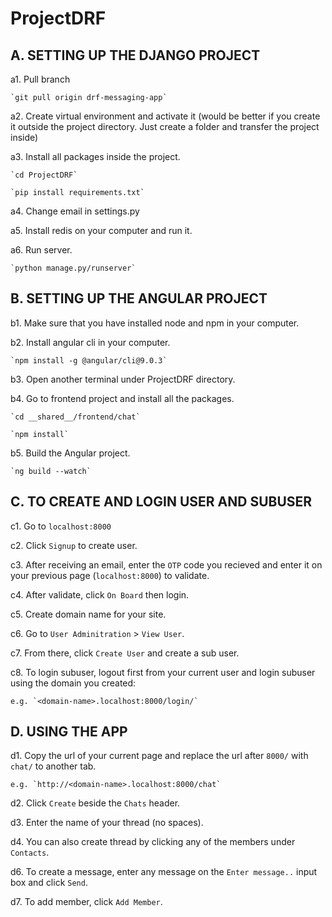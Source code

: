 # ProjectDRF


## A. SETTING UP THE DJANGO PROJECT 


a1. Pull branch

    `git pull origin drf-messaging-app`


a2. Create virtual environment and activate it (would be better if you create it outside the project directory. Just create a folder and transfer the project inside)


a3. Install all packages inside the project.

    `cd ProjectDRF` 

    `pip install requirements.txt`


a4. Change email in settings.py


a5. Install redis on your computer and run it.
    

a6. Run server.

    `python manage.py/runserver`



## B. SETTING UP THE ANGULAR PROJECT


b1. Make sure that you have installed node and npm in your computer.


b2. Install angular cli in your computer.

    `npm install -g @angular/cli@9.0.3`


b3. Open another terminal under ProjectDRF directory.


b4. Go to frontend project and install all the packages.

    `cd __shared__/frontend/chat`

    `npm install`


b5. Build the Angular project.

    `ng build --watch`



## C. TO CREATE AND LOGIN USER AND SUBUSER


c1. Go to `localhost:8000`


c2. Click `Signup` to create user.


c3. After receiving an email, enter the `OTP` code you recieved and enter it on your previous page (`localhost:8000`) to validate.


c4. After validate, click `On Board` then login.


c5. Create domain name for your site.


c6. Go to `User Adminitration` > `View User`.


c7. From there, click `Create User` and create a sub user.


c8. To login subuser, logout first from your current user and login subuser using the domain you created:

    e.g. `<domain-name>.localhost:8000/login/`



## D. USING THE APP


d1. Copy the url of your current page and replace the url after `8000/` with `chat/` to another tab.
 
    e.g. `http://<domain-name>.localhost:8000/chat`


d2. Click `Create` beside the `Chats` header.


d3. Enter the name of your thread (no spaces).


d4. You can also create thread by clicking any of the members under `Contacts`.


d6. To create a message, enter any message on the `Enter message..` input box and click `Send`.


d7. To add member, click `Add Member`.





 


